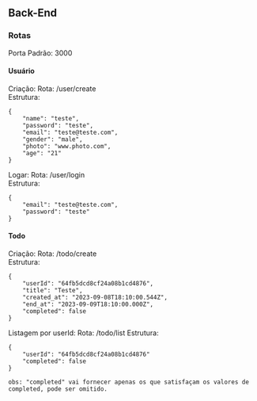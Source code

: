 ## Back-End

### Rotas

Porta Padrão: 3000

#### Usuário
Criação:
    Rota: /user/create  
    Estrutura:  
    
    {
        "name": "teste",  
        "password": "teste",  
        "email": "teste@teste.com",  
        "gender": "male",  
        "photo": "www.photo.com",  
        "age": "21"  
    }

Logar:
    Rota: /user/login  
    Estrutura:  
    
    {
        "email": "teste@teste.com",
        "password": "teste"
    }

#### Todo
Criação:
    Rota: /todo/create  
    Estrutura:  

    {
        "userId": "64fb5dcd8cf24a08b1cd4876",
        "title": "Teste",
        "created_at": "2023-09-08T18:10:00.544Z",
        "end_at": "2023-09-09T18:10:00.000Z",
        "completed": false
    }

Listagem por userId:
    Rota: /todo/list
    Estrutura:
    
    {
	    "userId": "64fb5dcd8cf24a08b1cd4876"
        "completed": false 
    }
    
    obs: "completed" vai fornecer apenas os que satisfaçam os valores de completed, pode ser omitido.

